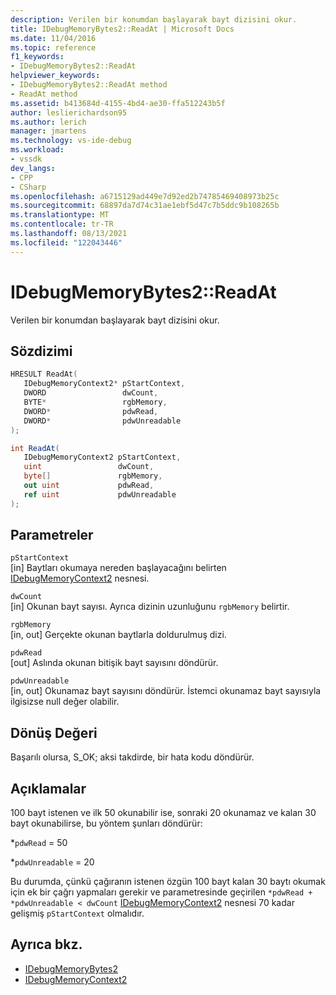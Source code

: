 ```yaml
---
description: Verilen bir konumdan başlayarak bayt dizisini okur.
title: IDebugMemoryBytes2::ReadAt | Microsoft Docs
ms.date: 11/04/2016
ms.topic: reference
f1_keywords:
- IDebugMemoryBytes2::ReadAt
helpviewer_keywords:
- IDebugMemoryBytes2::ReadAt method
- ReadAt method
ms.assetid: b413684d-4155-4bd4-ae30-ffa512243b5f
author: leslierichardson95
ms.author: lerich
manager: jmartens
ms.technology: vs-ide-debug
ms.workload:
- vssdk
dev_langs:
- CPP
- CSharp
ms.openlocfilehash: a6715129ad449e7d92ed2b74785469408973b25c
ms.sourcegitcommit: 68897da7d74c31ae1ebf5d47c7b5ddc9b108265b
ms.translationtype: MT
ms.contentlocale: tr-TR
ms.lasthandoff: 08/13/2021
ms.locfileid: "122043446"
---
```

# <a name="idebugmemorybytes2readat"></a>IDebugMemoryBytes2::ReadAt
Verilen bir konumdan başlayarak bayt dizisini okur.

## <a name="syntax"></a>Sözdizimi

```cpp
HRESULT ReadAt( 
   IDebugMemoryContext2* pStartContext,
   DWORD                 dwCount,
   BYTE*                 rgbMemory,
   DWORD*                pdwRead,
   DWORD*                pdwUnreadable
);
```

```csharp
int ReadAt(
   IDebugMemoryContext2 pStartContext,
   uint                 dwCount,
   byte[]               rgbMemory,
   out uint             pdwRead,
   ref uint             pdwUnreadable
);
```

## <a name="parameters"></a>Parametreler
`pStartContext`\
[in] Baytları okumaya nereden başlayacağını belirten [IDebugMemoryContext2](../../../extensibility/debugger/reference/idebugmemorycontext2.md) nesnesi.

`dwCount`\
[in] Okunan bayt sayısı. Ayrıca dizinin uzunluğunu `rgbMemory` belirtir.

`rgbMemory`\
[in, out] Gerçekte okunan baytlarla doldurulmuş dizi.

`pdwRead`\
[out] Aslında okunan bitişik bayt sayısını döndürür.

`pdwUnreadable`\
[in, out] Okunamaz bayt sayısını döndürür. İstemci okunamaz bayt sayısıyla ilgisizse null değer olabilir.

## <a name="return-value"></a>Dönüş Değeri
 Başarılı olursa, S_OK; aksi takdirde, bir hata kodu döndürür.

## <a name="remarks"></a>Açıklamalar
 100 bayt istenen ve ilk 50 okunabilir ise, sonraki 20 okunamaz ve kalan 30 bayt okunabilirse, bu yöntem şunları döndürür:

 *`pdwRead` = 50

 *`pdwUnreadable` = 20

 Bu durumda, çünkü çağıranın istenen özgün 100 bayt kalan 30 baytı okumak için ek bir çağrı yapmaları gerekir ve parametresinde geçirilen `*pdwRead + *pdwUnreadable < dwCount` [IDebugMemoryContext2](../../../extensibility/debugger/reference/idebugmemorycontext2.md) nesnesi 70 kadar gelişmiş `pStartContext` olmalıdır.

## <a name="see-also"></a>Ayrıca bkz.
- [IDebugMemoryBytes2](../../../extensibility/debugger/reference/idebugmemorybytes2.md)
- [IDebugMemoryContext2](../../../extensibility/debugger/reference/idebugmemorycontext2.md)
